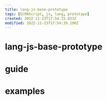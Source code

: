 ```yaml
---
title: lang-js-base-prototype
tags: [ECMAScript, js, lang, prototype]
created: 2022-11-23T17:54:15.833Z
modified: 2022-11-23T17:54:39.190Z
---
```


# lang-js-base-prototype

# guide

# examples
